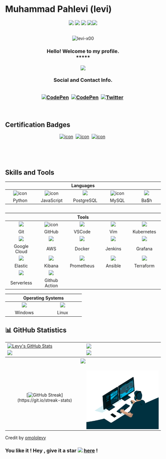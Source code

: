 # Muhammad Pahlevi (levi)


<div align="center">
<img src="https://img.icons8.com/fluency/30/000000/star.png" />
<img src="https://img.icons8.com/fluency/30/000000/star.png" />
<img src="https://img.icons8.com/fluency/30/000000/star.png" />
<img src="https://img.icons8.com/fluency/30/000000/star.png" /><img src="https://img.icons8.com/color/30/000000/star--v1.png"/>
</div><br>

<p align="center"> <img src="https://komarev.com/ghpvc/?username=levi-x00&label=Profile%20viewers:&color=FE7A16&style=for-the-badge" alt="levi-x00" /> </p>
<!-- GREETING  -->
<h3 align="center">
Hello! Welcome to my profile.<br> *****
             

<p align="center">
<a href="https://github.com/levi-x00/readme-typing-svg"><img src="https://readme-typing-svg.herokuapp.com/?lines=%20Follow%20if%20you%20find%20me%20cool!;I%20follow-back%20soonest.;%20My%20mail%20is%20m.r.pahlevi00@gmail.com;I%20am%20ready%20for%20collaboration.;%20Fork,%20clone,%20star,%20or%20download;%20any%20repo%20of%20your%20choice!&font=Fira%20Code&center=true&width=460&height=45&color=FFFFFF&vCenter=true&size=20"></a>
</p>

<div align="center"> Social and Contact Info. </div><br>

<p align="center">
<a href="https://www.linkedin.com/in/levi137/"><img src="https://img.shields.io/badge/linkedin-430098?style=for-the-badge&logo=linkedin&logoColor=white" alt="CodePen" /></a>&nbsp;
<a href="mailto:m.r.pahlevi00@gmail.com"><img src="https://img.shields.io/badge/gmail-d62828?style=for-the-badge&logo=gmail&logoColor=white" alt="CodePen" /></a>&nbsp;
<a href="https://twitter.com/levi_x00"><img src="https://img.shields.io/badge/Twitter-1DA1F2?style=for-the-badge&logo=twitter&logoColor=white" alt="Twitter" /></a>&nbsp;
<!-- <a href="https://docs.google.com/document/d/15PXlkE-0aQZxIheTUT4qcEKU6Oy2F5wPQ3AtoF8yIOY/edit?usp=sharing"><img src="https://img.shields.io/badge/Résumé-d62828?style=for-the-badge&logo=researchgate&logoColor=02c39a"alt="Dev.to"/></a>&nbsp; -->
</p><br>
                                                                                                             
<!--<a href="https://www.hackerrank.com/levy_omolo"><img src="https://img.shields.io/badge/hackerrank-0A0A0A?style=for-the-badge&logo=hackerrank&logoColor=#38B000" alt="Dev.to" /></a>&nbsp;
<a href="https://levy-omolo.herokuapp.com/"><img src="https://img.shields.io/badge/PORTFOLIO-fff?style=for-the-badge&logo=googlechrome&logoColor=blue" alt="Portfolio" /></a>&nbsp;
<a href="https://www.researchgate.net/profile/Levy-Omolo-2"><img src="https://img.shields.io/badge/researchgate-4c334d?style=for-the-badge&logo=researchgate&logoColor=02c39a" alt="Dev.to" /></a>&nbsp;-->

<!--
<p align="center">
<img src="https://img.shields.io/badge/Interest-Artificial Intelligence-blue"/>
<img src="https://img.shields.io/badge/Hobby-Coding-blue" />
<img src="https://img.shields.io/badge/Programming-Python%2C%20JavaScript-blue" />
<img src="https://img.shields.io/badge/Lives-Nairobi-blue" />
<img src="https://img.shields.io/badge/Language-English%2C%20Swahili-blue" />
</p><br>


<div align="center">

## 🎓📚 Education 
![](https://img.shields.io/badge/maseno_universty-87CF3E?style=for-the-badge&logo=maseno&logoColor=white)
![](https://img.shields.io/badge/moringa_school-430098?style=for-the-badge&logo=moringas_chool&logoColor=orange)
![](https://img.shields.io/badge/Coursera-0056D2?style=for-the-badge&logo=Coursera&logoColor=white) ![](https://img.shields.io/badge/Udacity-grey?style=for-the-badge&logo=udacity&logoColor=#5FCFEE) ![](https://img.shields.io/badge/free%20code%20camp-27273D?style=for-the-badge&logo=freecodecamp&logoColor=white) ![](https://img.shields.io/badge/Kaggle-fff?style=for-the-badge&logo=Kaggle&logoColor=#0077B6) ![](https://img.shields.io/badge/codewars-9e2a2b?style=for-the-badge&logo=codewars&logoColor=white)
 
 ![](https://img.shields.io/badge/Stack_Overflow-FE7A16?style=for-the-badge&logo=stack-overflow&logoColor=white) 

</div>
-->
## Certification Badges
<p align="center">
  <a href="https://www.credly.com/earner/earned/badge/d8895a69-433b-48a5-b6f5-1603e41cb90f"><img src="https://images.credly.com/size/340x340/images/bd31ef42-d460-493e-8503-39592aaf0458/image.png" alt="icon" width="100" height="100"/></a>&nbsp;
<!--   <a href="https://www.credly.com/earner/earned/badge/0e372ab7-d4ed-4a3e-b240-bfe365138155"><img src="https://images.credly.com/size/340x340/images/2d84e428-9078-49b6-a804-13c15383d0de/image.png" alt="icon" width="100" height="100"/></a>&nbsp; -->
  <a href="https://www.credly.com/earner/earned/badge/3ef76e5e-5d82-4eef-af69-3f9d91edcd60"><img src="https://images.credly.com/size/340x340/images/53acdae5-d69f-4dda-b650-d02ed7a50dd7/image.png" alt="icon" width="100" height="100"/></a>&nbsp;
  <a href="https://www.credly.com/badges/a31ef899-071b-4854-9cef-058a3939b6cc/linked_in_profile"><img src="https://images.credly.com/size/680x680/images/8b8ed108-e77d-4396-ac59-2504583b9d54/cka_from_cncfsite__281_29.png" alt="icon" width="100" height="100"/></a>&nbsp;
<!--   <a href="https://google.accredible.com/bf5cf235-7105-4f0d-a12a-17009a874507"><img src="https://api.accredible.com/v1/frontend/credential_website_embed_image/badge/33324881" alt="icon" width="100" height="100"/></a>&nbsp; -->
</p><br>

</h3> <br><br>

## Skills and Tools
<div align="center">
  <table>
    <thead>
      <tr>
        <th colspan="7">Languages</th>
      </tr>
    </thead>
    <tr>
      <td align="center" width=110>  <img src="https://techstack-generator.vercel.app/python-icon.svg" alt="icon" width="65" height="65" /> </td>
      <td align="center" width=110>  <img src="https://techstack-generator.vercel.app/js-icon.svg" alt="icon" width="65" height="65" /> </td>
      <td align="center" width=110> <img height=60 src="https://cdn.jsdelivr.net/gh/devicons/devicon/icons/postgresql/postgresql-original.svg"/> </td>
      <td align="center" width=110> <img src="https://techstack-generator.vercel.app/mysql-icon.svg" alt="icon" width="65" height="65" /> </td>
      <td align="center" width=110> <img height=60 src="https://cdn.jsdelivr.net/gh/devicons/devicon/icons/bash/bash-original.svg"/> </td>
    </tr>
    <tr> 
      <td align="center" width=110>Python</td>
      <td align="center" width=110>JavaScript</td>
      <td align="center" width=110>PostgreSQL</td>
      <td align="center" width=110>MySQL</td>
      <td align="center" width=110>Ba$h</td>
    </tr>
  </table>

  <table>
<!--     <thead>
      <tr>
        <th colspan="3">Frameworks & Libraries </th>
        <th colspan="3">Agile Methodologies</th>
      </tr>
    </thead>
    <tr>
      <td align="center" width=110> <img height=60 src="https://cdn.jsdelivr.net/gh/devicons/devicon/icons/angularjs/angularjs-original.svg"/> </td>
      <td align="center" width=110> <img height=60 src="https://cdn.jsdelivr.net/npm/devicon-2.2@2.2.0/icons/django/django-original.svg"/> </td>
      <td align="center" width=110> <img height=60 src="https://cdn.jsdelivr.net/gh/devicons/devicon/icons/flask/flask-original.svg"/> </td>
      <td align="center" width=110><img width=60 src="https://user-images.githubusercontent.com/27622683/192119071-da8aff75-02b1-4c6d-8232-507b9454cd49.png"/></td>
      <td align="center" width=110><img width=60 src="https://user-images.githubusercontent.com/27622683/192119394-0284fdfc-3ad2-460c-8b57-5ed13a2cbfc0.png"/></td>
      <tr align="center"> 
        <td align="center" width=110>Angular</td>
        <td align="center" width=110>Django</td>
        <td align="center" width=110>Flask</td>
        <td align="center" width=110>Scrum</td>
        <td align="center" width=110>T.D.D.</td>
      </tr>
      <tr>
      <td align="center" width=110> <img height=60 src="https://cdn.jsdelivr.net/gh/devicons/devicon/icons/bootstrap/bootstrap-original.svg"/> </td>
      <td align="center" width=110> <img height=60 src="https://cdn.jsdelivr.net/gh/devicons/devicon/icons/jquery/jquery-original.svg"/> </td>
      <tr align="center"> 
        <td align="center" width=110>Bootstrap</td>
        <td align="center" width=110>JQuery</td>
      </tr>
    </tr> -->
  </table>
  <table>
    <thead>
    <tr>
      <th colspan="7">Tools</th>
    </tr>
    </thead>
    <tr>
      <td align="center" width=110> <img height=60 src="https://cdn.jsdelivr.net/gh/devicons/devicon/icons/git/git-original.svg"/> </td>
      <td align="center" width=110> <img src="https://techstack-generator.vercel.app/github-icon.svg" alt="icon" width="65" height="65" /> </td>
      <td align="center" width=110> <img height=60 src="https://cdn.jsdelivr.net/gh/devicons/devicon/icons/vscode/vscode-original.svg"/> </td>
      <td align="center" width=110> <img height=60 src="https://cdn.jsdelivr.net/gh/devicons/devicon/icons/vim/vim-original.svg"/> </td>
      <td align="center" width=110> <img height=60 src="https://techstack-generator.vercel.app/kubernetes-icon.svg"/> </td>
    </tr>
    <tr> 
      <td align="center" width=110>Git</td>
      <td align="center" width=110>GitHub</td>
      <td align="center" width=110>VSCode</td>
      <td align="center" width=110>Vim</td>
      <td align="center" width=110>Kubernetes</td>
    </tr>
    <tr>
      <td align="center" width=110> <img height=60 src="https://cdn.jsdelivr.net/gh/devicons/devicon/icons/googlecloud/googlecloud-original.svg"/></td>
      <td align="center" width=110> <img height=60 src="https://techstack-generator.vercel.app/aws-icon.svg"/></td> 
      <td align="center" width=110> <img height=60 src="https://techstack-generator.vercel.app/docker-icon.svg"/> </td>
      <td align="center" width=110> <img height=60 src="https://cdn.jsdelivr.net/gh/devicons/devicon/icons/jenkins/jenkins-original.svg"/> </td>
      <td align="center" width=110> <a href="https://grafana.com" target="_blank" rel="noreferrer"><img height=60 src="https://www.vectorlogo.zone/logos/grafana/grafana-icon.svg"/> </a></td>
    </tr>
    <tr> 
      <td align="center" width=110>Google Cloud</td>
      <td align="center" width=110>AWS</td>
      <td align="center" width=110>Docker</td>
      <td align="center" width=110>Jenkins</td>
      <td align="center" width=110>Grafana</td>
    </tr>
    <tr>
      <td align="center" width=110> <img height=60 src="https://www.vectorlogo.zone/logos/elastic/elastic-icon.svg"/></td>
      <td align="center" width=110> <img height=60 src="https://www.vectorlogo.zone/logos/elasticco_kibana/elasticco_kibana-icon.svg"/></td>
      <td align="center" width=110> <a href="https://prometheus.io" target="_blank" rel="noreferrer"><img height=60 src="https://www.vectorlogo.zone/logos/prometheusio/prometheusio-icon.svg"/>
      <td align="center" width=110> <a href="https://docs.ansible.com/index.html" target="_blank" rel="noreferrer"><img height=60 src="https://www.vectorlogo.zone/logos/ansible/ansible-icon.svg"/></a></td>
      <td align="center" width=110> <a href="https://www.terraform.io" target="_blank" rel="noreferrer"><img height=60 src="https://www.vectorlogo.zone/logos/terraformio/terraformio-icon.svg"/></a></td>
    </tr>
    <tr> 
      <td align="center" width=110>Elastic</td>
      <td align="center" width=110>Kibana</td>
      <td align="center" width=110>Prometheus</td>
      <td align="center" width=110>Ansible</td>
      <td align="center" width=110>Terraform</td>
    </tr>
    <tr>
      <td align="center" width=110> <a href="https://www.serverless.com" target="_blank" rel="noreferrer"><img height=60 src="https://www.vectorlogo.zone/logos/serverless/serverless-icon.svg"/></a></td>
      <td align="center" width=110> <a href="https://github.com/features/actions" target="_blank" rel="noreferrer"><img height=60 src="https://techicons.dev/icons/githubactions"/></a></td>
    </tr>
    <tr> 
      <td align="center" width=110>Serverless</td>
      <td align="center" width=110>Github Action</td>
    </tr>
  </table>
  <table>
    <thead>
      <tr>
        <th colspan="7">Operating Systems</th>
      </tr>
    </thead>
    <tr>
      <td align="center" width=110><img height=60 src="https://cdn.jsdelivr.net/gh/devicons/devicon/icons/windows8/windows8-original.svg"/> </td>
      <td align="center" width=110> <img height=60 src="https://cdn.jsdelivr.net/gh/devicons/devicon/icons/linux/linux-original.svg"/> </td>
    <tr> 
      <td align="center" width=110>Windows</td>
      <td align="center" width=110>Linux</td>
    </tr>
  </table>
</div>


## 📊 GitHub Statistics
<table>
<tr>
<td>
<a href="https://github.com/levi-x00/levi-x00">
    <img align="center" src="https://github-readme-stats.vercel.app/api?username=levi-x00&show_icons=true&line_height=27&count_private=true&title_color=f48c06&text_color=c9cacc&icon_color=2bbc8a&bg_color=000000" alt="Levy's GitHub Stats" />
</td>
<td>
            <img align="center" src="https://github-readme-stats.vercel.app/api/top-langs/?username=levi-x00&theme=highcontrast&layout=compact" />
  </a>
</td>
</tr>

<tr>
<td>
            <img height="200em" src="https://github-profile-summary-cards.vercel.app/api/cards/most-commit-language?username=levi-x00"/>
</td>
<td>
            <img height="200em" src="https://github-profile-summary-cards.vercel.app/api/cards/repos-per-language?username=levi-x00"/>
</td>
</tr>

<tr>
<tr>
        <th colspan="7"><a href="https://github.com/levi-x00/readme-typing-svg"><img src="https://readme-typing-svg.herokuapp.com/?lines=Email%20me%20via%20m.r.pahlevi00@gmail.com;I%20am%20ready%20to%20work%20with%20you!;&font=Fira%20Code&center=true&width=460&height=43&color=FFFFFF&vCenter=true&size=20"></a></th>
      </tr>
<td align="center">


[![GitHub Streak](https://github-readme-streak-stats.herokuapp.com/?user=levi-x00&theme=highcontrast&layout=compa")](https://git.io/streak-stats)


</td>
<td align="center">
<p align="center">
</p>
<img align="right" alt="Developer Levy Omolo" src="code.gif" width="350" height="190" />
</td>
</tr>
</table>

<!--
### The Pace:
<div>  
<img src="https://github-profile-trophy.vercel.app/?username=levi-x00&margin-w=15&margin-h=15" />

</div>
<div align="right">
  
  ![Snake animation](https://github.com/omololevy/omololevy/blob/output/github-contribution-grid-snake.svg)
  
</div>
-->
Credit by [omololevy](https://github.com/omololevy)
### You like it ! Hey , give it a star <img src="https://img.icons8.com/fluency/20/000000/star.png" /> [here](https://github.com/levi-x00/levi-x00/) !
